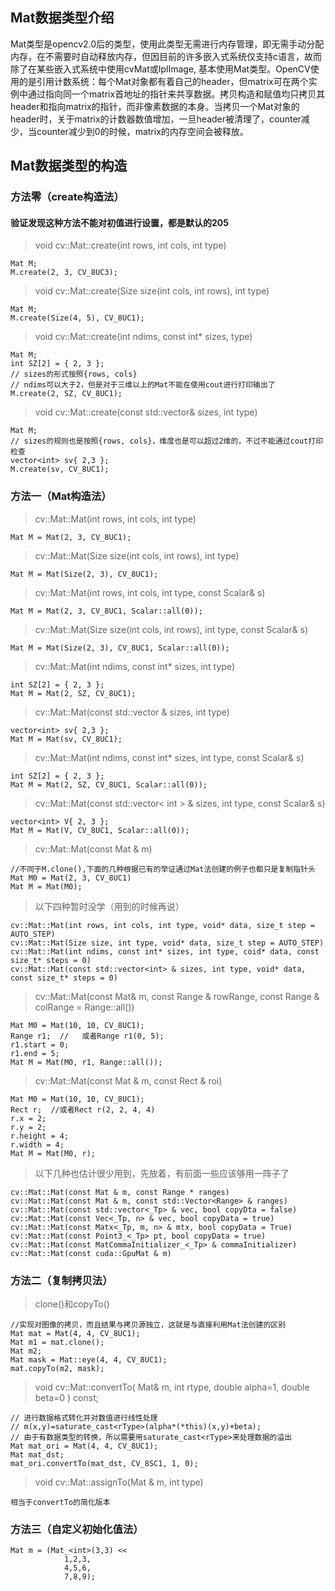 ## Mat数据类型介绍
Mat类型是opencv2.0后的类型，使用此类型无需进行内存管理，即无需手动分配内存，在不需要时自动释放内存，但因目前的许多嵌入式系统仅支持c语言，故而除了在某些嵌入式系统中使用cvMat或IplImage, 基本使用Mat类型。OpenCV使用的是引用计数系统：每个Mat对象都有着自己的header，但matrix可在两个实例中通过指向同一个matrix首地址的指针来共享数据。拷贝构造和赋值均只拷贝其header和指向matrix的指针，而非像素数据的本身。当拷贝一个Mat对象的header时，关于matrix的计数器数值增加，一旦header被清理了，counter减少，当counter减少到0的时候，matrix的内存空间会被释放。
## Mat数据类型的构造
### 方法零（create构造法）
#### 验证发现这种方法不能对初值进行设置，都是默认的205
> void cv::Mat::create(int rows, int cols, int type)
```
Mat M;
M.create(2, 3, CV_8UC3);
```
> void cv::Mat::create(Size size(int cols, int rows), int type)
```
Mat M;
M.create(Size(4, 5), CV_8UC1);
```
> void cv::Mat::create(int ndims, const int* sizes, type)
```
Mat M;
int SZ[2] = { 2, 3 };
// sizes的形式按照{rows, cols}
// ndims可以大于2，但是对于三维以上的Mat不能在使用cout进行打印输出了
M.create(2, SZ, CV_8UC1);
```
> void cv::Mat::create(const std::vector<int>& sizes, int type)
```
Mat M;
// sizes的规则也是按照{rows, cols}，维度也是可以超过2维的，不过不能通过cout打印检查
vector<int> sv{ 2,3 };
M.create(sv, CV_8UC1);
```
### 方法一（Mat构造法）
> cv::Mat::Mat(int rows, int cols, int type)
```
Mat M = Mat(2, 3, CV_8UC1);
```
> cv::Mat::Mat(Size size(int cols, int rows), int type)
```
Mat M = Mat(Size(2, 3), CV_8UC1);
```
> cv::Mat::Mat(int rows, int cols, int type, const Scalar& s)
```
Mat M = Mat(2, 3, CV_8UC1, Scalar::all(0));
```
> cv::Mat::Mat(Size size(int cols, int rows), int type, const Scalar& s)
```
Mat M = Mat(Size(2, 3), CV_8UC1, Scalar::all(0));
```
> cv::Mat::Mat(int ndims, const int* sizes, int type)
```
int SZ[2] = { 2, 3 };
Mat M = Mat(2, SZ, CV_8UC1);
```
> cv::Mat::Mat(const std::vector<int> & sizes, int type)
```
vector<int> sv{ 2,3 };
Mat M = Mat(sv, CV_8UC1);
```
> cv::Mat::Mat(int ndims, const int* sizes, int type, const Scalar& s)
```
int SZ[2] = { 2, 3 };
Mat M = Mat(2, SZ, CV_8UC1, Scalar::all(0));
```
> cv::Mat::Mat(const std::vector< int > & sizes, int type, const Scalar& s)
```
vector<int> V{ 2, 3 };
Mat M = Mat(V, CV_8UC1, Scalar::all(0));
```
> cv::Mat::Mat(const Mat & m)
```
//不同于M.clone(),下面的几种根据已有的举证通过Mat法创建的例子也都只是复制指针头
Mat M0 = Mat(2, 3, CV_8UC1)
Mat M = Mat(M0);
```
> 以下四种暂时没学（用到的时候再说）
```
cv::Mat::Mat(int rows, int cols, int type, void* data, size_t step = AUTO_STEP)
cv::Mat::Mat(Size size, int type, void* data, size_t step = AUTO_STEP)
cv::Mat::Mat(int ndims, const int* sizes, int type, coid* data, const size_t* steps = 0)
cv::Mat::Mat(const std::vector<int> & sizes, int type, void* data, const size_t* steps = 0)
```
> cv::Mat::Mat(const Mat& m, const Range & rowRange, const Range & colRange = Range::all())
```
Mat M0 = Mat(10, 10, CV_8UC1);
Range r1;  //	或者Range r1(0, 5);
r1.start = 0;
r1.end = 5;
Mat M = Mat(M0, r1, Range::all());
```
> cv::Mat::Mat(const Mat & m, const Rect & roi)
```
Mat M0 = Mat(10, 10, CV_8UC1);
Rect r;  //或者Rect r(2, 2, 4, 4)
r.x = 2;
r.y = 2;
r.height = 4;
r.width = 4;
Mat M = Mat(M0, r);
```
> 以下几种也估计很少用到，先放着，有前面一些应该够用一阵子了
```
cv::Mat::Mat(const Mat & m, const Range * ranges)
cv::Mat::Mat(const Mat & m, const std::Vector<Range> & ranges)
cv::Mat::Mat(const std::vector<_Tp> & vec, bool copyDta = false)
cv::Mat::Mat(const Vec<_Tp, n> & vec, bool copyData = true)
cv::Mat::Mat(const Matx<_Tp, m, n> & mtx, bool copyData = True)
cv::Mat::Mat(const Point3_<_Tp> pt, bool copyData = true)
cv::Mat::Mat(const MatCommaInitializer_<_Tp> & commaInitializer)
cv::Mat::Mat(const cuda::GpuMat & m)
```
### 方法二（复制拷贝法）
> clone()和copyTo()
```
//实现对图像的拷贝，而且结果与拷贝源独立，这就是与直接利用Mat法创建的区别
Mat mat = Mat(4, 4, CV_8UC1);
Mat m1 = mat.clone();
Mat m2;
Mat mask = Mat::eye(4, 4, CV_8UC1);
mat.copyTo(m2, mask);
```
> void cv::Mat::convertTo( Mat& m, int rtype, double alpha=1, double beta=0 ) const;
```
// 进行数据格式转化并对数值进行线性处理
// m(x,y)=saturate_cast<rType>(alpha*(*this)(x,y)+beta);
// 由于有数据类型的转换，所以需要用saturate_cast<rType>来处理数据的溢出
Mat mat_ori = Mat(4, 4, CV_8UC1);
Mat mat_dst;
mat_ori.convertTo(mat_dst, CV_8SC1, 1, 0);
```
> void cv::Mat::assignTo(Mat & m, int type)
```
相当于convertTo的简化版本
```
### 方法三（自定义初始化值法）
```
Mat m = (Mat_<int>(3,3) <<
            1,2,3,
            4,5,6,
            7,8,9);
```

